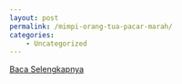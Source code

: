 ```yaml
---
layout: post
permalink: /mimpi-orang-tua-pacar-marah/
categories:
    - Uncategorized
---
```


[Baca Selengkapnya](/08)